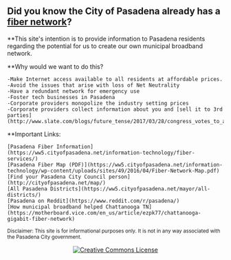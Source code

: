 ## Did you know the City of Pasadena already has a [fiber network](https://ww5.cityofpasadena.net/information-technology/fiber-services/)?

**This site's intention is to provide information to Pasadena residents regarding the potential for us to create our own municipal broadband network.

**Why would we want to do this?

    -Make Internet access available to all residents at affordable prices.
    -Avoid the issues that arise with loss of Net Neutrality 
    -Have a redundant network for emergency use
    -Foster tech businesses in Pasadena
    -Corporate providers monopolize the industry setting prices
    -Corporate providers collect information about you and [sell it to 3rd parties](http://www.slate.com/blogs/future_tense/2017/03/28/congress_votes_to_allow_broadband_providers_to_sell_your_data.html) 

**Important Links:

    [Pasadena Fiber Information](https://ww5.cityofpasadena.net/information-technology/fiber-services/)
    [Pasadena Fiber Map (PDF)](https://ww5.cityofpasadena.net/information-technology/wp-content/uploads/sites/49/2016/04/Fiber-Network-Map.pdf)
    [Find your Pasadena City Council person](http://cityofpasadena.net/map/)
    [All Pasadena Districts](https://ww5.cityofpasadena.net/mayor/all-districts/)
    [Pasadena on Reddit](https://www.reddit.com/r/pasadena/)
    [How municipal broadband helped Chattanooga TN](https://motherboard.vice.com/en_us/article/ezpk77/chattanooga-gigabit-fiber-network)


<small>Disclaimer: This site is for informational purposes only. 
It is not in any way associated with the Pasadena City government.</small>
<center><a rel="license" href="http://creativecommons.org/licenses/by-nc-sa/4.0/"><img alt="Creative Commons License" style="border-width:0" src="https://i.creativecommons.org/l/by-nc-sa/4.0/88x31.png" /></a></center>

